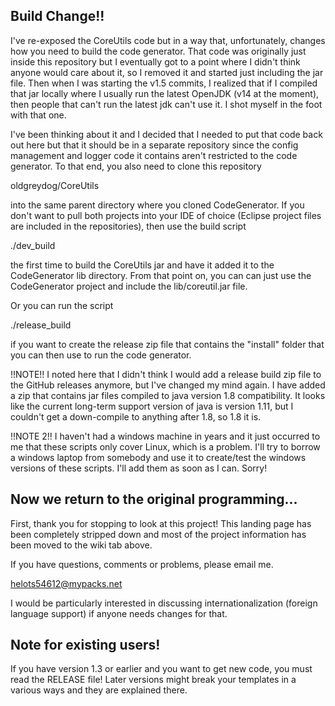 ## Build Change!!

I've re-exposed the CoreUtils code but in a way that, unfortunately, changes how you need to build the code generator.  That code was originally just inside this repository but I eventually got to a point where I didn't think anyone would care about it, so I removed it and started just including the jar file.  Then when I was starting the v1.5 commits, I realized that if I compiled that jar locally where I usually run the latest OpenJDK (v14 at the moment), then people that can't run the latest jdk can't use it.  I shot myself in the foot with that one.

I've been thinking about it and I decided that I needed to put that code back out here but that it should be in a separate repository since the config management and logger code it contains aren't restricted to the code generator.  To that end, you also need to clone this repository

oldgreydog/CoreUtils

into the same parent directory where you cloned CodeGenerator. If you don't want to pull both projects into your IDE of choice (Eclipse project files are included in the repositories), then use the build script

./dev_build

the first time to build the CoreUtils jar and have it added it to the CodeGenerator lib directory.  From that point on, you can can just use the CodeGenerator project and include the lib/coreutil.jar file.

Or you can run the script

./release_build

if you want to create the release zip file that contains the "install" folder that you can then use to run the code generator.

!!NOTE!! I noted here that I didn't think I would add a release build zip file to the GitHub releases anymore, but I've changed my mind again.  I have added a zip that contains jar files compiled to java version 1.8 compatibility.  It looks like the current long-term support version of java is version 1.11, but I couldn't get a down-compile to anything after 1.8, so 1.8 it is.

!!NOTE 2!!  I haven't had a windows machine in years and it just occurred to me that these scripts only cover Linux, which is a problem.  I'll try to borrow a windows laptop from somebody and use it to create/test the windows versions of these scripts.  I'll add them as soon as I can.  Sorry!


## Now we return to the original programming...

First, thank you for stopping to look at this project!  This landing page has been completely stripped down and most of the project information has been moved to the wiki tab above.

If you have questions, comments or problems, please email me.

helots54612@mypacks.net

I would be particularly interested in discussing internationalization (foreign language support) if anyone needs changes for that.


## Note for existing users!

If you have version 1.3 or earlier and you want to get new code, you must read the RELEASE file!  Later versions might break your templates in a various ways and they are explained there.



